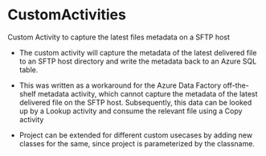 # CustomActivities
Custom Activity to capture the latest files metadata on a SFTP host

* The custom activity will capture the metadata of the latest delivered file to an SFTP host directory and write the metadata back to an Azure SQL table.

* This was written as a workaround for the Azure Data Factory off-the-shelf metadata activity, which cannot capture the metadata of the latest delivered file on the SFTP host. 
Subsequently, this data can be looked up by a Lookup activity and consume the relevant file using a Copy activity

* Project can be extended for different custom usecases by adding new classes for the same, since project is parameterized by the classname.
